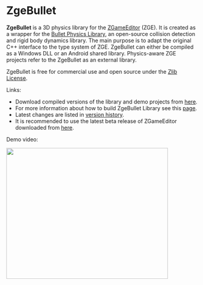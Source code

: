 # ZgeBullet

**ZgeBullet** is a 3D physics library for the [ZGameEditor](http://www.zgameeditor.org) (ZGE).
It is created as a wrapper for the [Bullet Physics Library](http://bulletphysics.org),
an open-source collision detection and rigid body dynamics library. The main purpose is
to adapt the original C++ interface to the type system of ZGE. ZgeBullet can either be compiled
as a Windows DLL or an Android shared library. Physics-aware ZGE projects refer to the ZgeBullet
as an external library.

ZgeBullet is free for commercial use and open source under the [Zlib License](http://opensource.org/licenses/Zlib).

Links:
* Download compiled versions of the library and demo projects from [here](http://googledrive.com/host/0BxwfQ8la88ouQTVuLWJfY1dMVGs/).
* For more information about how to build ZgeBullet Library see this [page](../../wiki/How-to-Build).
* Latest changes are listed in [version history](../../wiki/Version-History).
* It is recommended to use the latest beta release of ZGameEditor downloaded from [here](http://www.zgameeditor.org/files/ZGameEditor_beta.zip).

Demo video:

<a href='http://www.youtube.com/watch?feature=player_embedded&v=50SliYSy6KY' target='_blank'><img src='http://img.youtube.com/vi/50SliYSy6KY/0.jpg' width='425' height=344 /></a>

